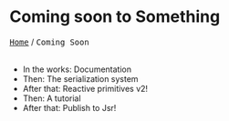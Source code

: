 # Coming soon to Something

 <kbd><a href="/docs/index.md">Home</a></kbd> / <kbd>Coming Soon</kbd><br><br>

- In the works: Documentation
- Then: The serialization system
- After that: Reactive primitives v2!
- Then: A tutorial
- After that: Publish to Jsr!
